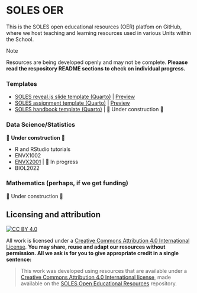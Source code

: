 # SOLES OER
This is the SOLES open educational resources (OER) platfom on GitHub, where we host teaching and learning resources used in various Units within the School.

> [!Note]
> Resources are being developed openly and may not be complete. **Pleaase read the respository README sections to check on individual progress.**

### Templates

- [SOLES reveal.js slide template (Quarto)](https://github.com/usyd-soles-edu/soles-revealjs) | [Preview](https://usyd-soles-edu.github.io/soles-revealjs/#/title-slide)
- [SOLES assignment template (Quarto)](https://github.com/usyd-soles-edu/soles-assignment-quarto) | [Preview](https://usyd-soles-edu.github.io/soles-assignment/)
- [SOLES handbook template (Quarto)](https://github.com/usyd-soles-edu/soles-handbook-quarto) | 🚧 Under construction 🚧

### Data Science/Statistics
🚧 **Under construction** 🚧

- R and RStudio tutorials
- ENVX1002
- [ENVX2001](https://github.com/ENVX-resources) | 🚧 In progress
- BIOL2022

### Mathematics (perhaps, if we get funding)

🚧 Under construction 🚧


## Licensing and attribution

[![CC BY 4.0][cc-by-image]][cc-by]

All work is licensed under a [Creative Commons Attribution 4.0 International License][cc-by]. **You may share, reuse and adapt our resources without permission. All we ask is for you to give appropriate credit in a single sentence:**

> This work was developed using resources that are available under a [Creative Commons Attribution 4.0 International license](cc-by), made available on the [SOLES Open Educational Resources](https://github.com/usyd-soles-edu) repository.

[cc-by]: http://creativecommons.org/licenses/by/4.0/
[cc-by-image]: https://i.creativecommons.org/l/by/4.0/88x31.png
